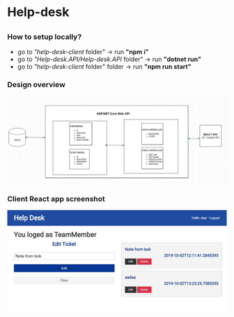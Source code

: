   # Help-desk
##


### How to setup locally?
- go to _"help-desk-client_ folder" -> run **"npm i"** 
- go to _"Help-desk.API/Help-desk.API_ folder" -> run **"dotnet run"** 
- go to _"help-desk-client_ folder" folder -> run **"npm run start"** 

### Design overview
![Schema](https://raw.githubusercontent.com/kyrylo-1/Help-desk/master/components.JPG)

### Client React app screenshot
![Snapshot](https://raw.githubusercontent.com/kyrylo-1/Help-desk/master/Capture.JPG)

